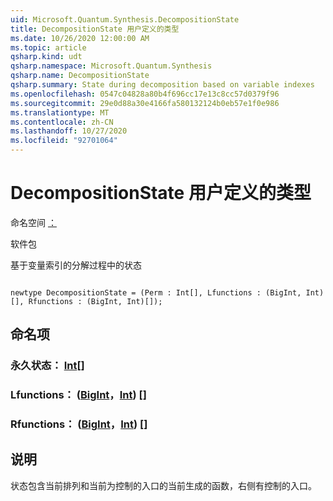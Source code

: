 ```yaml
---
uid: Microsoft.Quantum.Synthesis.DecompositionState
title: DecompositionState 用户定义的类型
ms.date: 10/26/2020 12:00:00 AM
ms.topic: article
qsharp.kind: udt
qsharp.namespace: Microsoft.Quantum.Synthesis
qsharp.name: DecompositionState
qsharp.summary: State during decomposition based on variable indexes
ms.openlocfilehash: 0547c04828a80b4f696cc17e13c8cc57d0379f96
ms.sourcegitcommit: 29e0d88a30e4166fa580132124b0eb57e1f0e986
ms.translationtype: MT
ms.contentlocale: zh-CN
ms.lasthandoff: 10/27/2020
ms.locfileid: "92701064"
---
```

# <a name="decompositionstate-user-defined-type"></a>DecompositionState 用户定义的类型

命名空间 [：](xref:Microsoft.Quantum.Synthesis)

软件包 [](https://nuget.org/packages/)


基于变量索引的分解过程中的状态

```qsharp

newtype DecompositionState = (Perm : Int[], Lfunctions : (BigInt, Int)[], Rfunctions : (BigInt, Int)[]);
```



## <a name="named-items"></a>命名项

### <a name="perm--int"></a>永久状态： [Int](xref:microsoft.quantum.lang-ref.int)[]


### <a name="lfunctions--bigintint"></a>Lfunctions： ([BigInt](xref:microsoft.quantum.lang-ref.bigint)，[Int](xref:microsoft.quantum.lang-ref.int)) []


### <a name="rfunctions--bigintint"></a>Rfunctions： ([BigInt](xref:microsoft.quantum.lang-ref.bigint)，[Int](xref:microsoft.quantum.lang-ref.int)) []



## <a name="description"></a>说明

状态包含当前排列和当前为控制的入口的当前生成的函数，右侧有控制的入口。